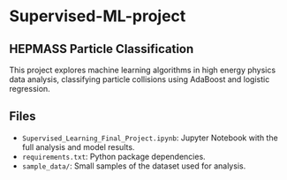# Supervised-ML-project
## HEPMASS Particle Classification
This project explores machine learning algorithms in high energy physics data analysis, classifying particle collisions using AdaBoost and logistic regression.
## Files
- `Supervised_Learning_Final_Project.ipynb`: Jupyter Notebook with the full analysis and model results.
- `requirements.txt`: Python package dependencies.
- `sample_data/`: Small samples of the dataset used for analysis.
